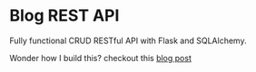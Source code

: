 # Blog REST API

Fully functional CRUD RESTful API with Flask and SQLAlchemy.

Wonder how I build this? checkout this [blog post](https://rahmanfadhil.com/flask-rest-api/)